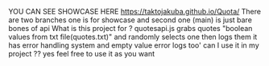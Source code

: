 YOU CAN SEE SHOWCASE HERE  https://taktojakuba.github.io/Quota/
There are two branches one is for showcase and second one (main) is just bare bones of api
What is this project for ?
quotesapi.js grabs quotes "boolean values from txt file(quotes.txt)" and randomly selects one then  logs them it has error handling system and empty value error logs too'
can I use it  in my project ?? 
yes feel free to use it as you want
